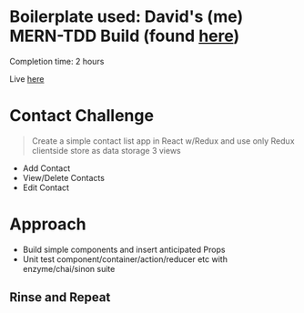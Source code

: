 # Boilerplate used: David's (me) MERN-TDD Build (found [here](https://github.com/w3stside/MERN-Redux-TDD-Build))

Completion time: 2 hours

Live [here](https://contact-list-code-challenge.herokuapp.com)

# Contact Challenge
> Create a simple contact list app in React w/Redux and use only Redux clientside store as data storage
> 3 views
* Add Contact
* View/Delete Contacts
* Edit Contact

# Approach
* Build simple components and insert anticipated Props
* Unit test component/container/action/reducer etc with enzyme/chai/sinon suite
## Rinse and Repeat
